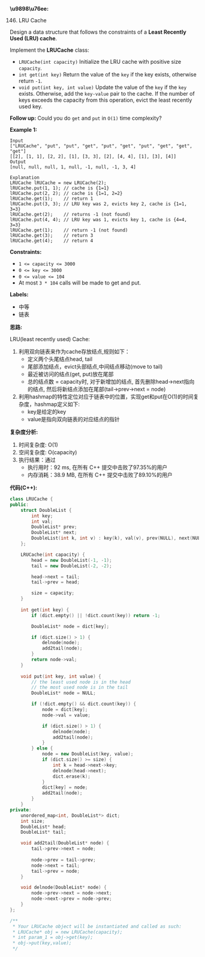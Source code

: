 **\u9898\u76ee:**

146. LRU Cache

Design a data structure that follows the constraints of a **Least Recently Used (LRU) cache**.

Implement the **LRUCache** class:
- ```LRUCache(int capacity)``` Initialize the LRU cache with positive size ```capacity```.
- ```int get(int key)``` Return the value of the ```key``` if the key exists, otherwise return ```-1```.
- ```void put(int key, int value)``` Update the value of the ```key``` if the ```key``` exists. Otherwise, add the ```key-value``` pair to the cache. If the number of keys exceeds the capacity from this operation, evict the least recently used key.

**Follow up:**
Could you do ```get``` and ```put``` in ```O(1)``` time complexity?

**Example 1:**
```
Input
["LRUCache", "put", "put", "get", "put", "get", "put", "get", "get", "get"]
[[2], [1, 1], [2, 2], [1], [3, 3], [2], [4, 4], [1], [3], [4]]
Output
[null, null, null, 1, null, -1, null, -1, 3, 4]

Explanation
LRUCache lRUCache = new LRUCache(2);
lRUCache.put(1, 1); // cache is {1=1}
lRUCache.put(2, 2); // cache is {1=1, 2=2}
lRUCache.get(1);    // return 1
lRUCache.put(3, 3); // LRU key was 2, evicts key 2, cache is {1=1, 3=3}
lRUCache.get(2);    // returns -1 (not found)
lRUCache.put(4, 4); // LRU key was 1, evicts key 1, cache is {4=4, 3=3}
lRUCache.get(1);    // return -1 (not found)
lRUCache.get(3);    // return 3
lRUCache.get(4);    // return 4
```

**Constraints:**
- ```1 <= capacity <= 3000```
- ```0 <= key <= 3000```
- ```0 <= value <= 104```
- At most ```3 * 104``` calls will be made to get and put.

**Labels:**
- 中等
- 链表

**思路:**

LRU(least recently used) Cache:
1. 利用双向链表来作为cache存放结点,规则如下：
    - 定义两个头尾结点head, tail
    - 尾部添加结点，evict头部结点,中间结点移动(move to tail)
    - 最近被访问的结点(get, put)放在尾部
    - 总的结点数 = capacity时, 对于新增加的结点, 首先删除head->next指向的结点, 然后将新结点添加在尾部(tail->prev->next = node)
2. 利用hashmap的特性定位对应于链表中的位置，实现get和put在O(1)的时间复杂度，hashmap定义如下:
    - key是给定的key
    - value是指向双向链表的对应结点的指针

**复杂度分析:**
1. 时间复杂度: O(1)
2. 空间复杂度: O(capacity)
3. 执行结果：通过
    - 执行用时：92 ms, 在所有 C++ 提交中击败了97.35%的用户
    - 内存消耗：38.9 MB, 在所有 C++ 提交中击败了89.10%的用户

**代码(C++):**
```C++
class LRUCache {
public:
    struct DoubleList {
        int key;
        int val;
        DoubleList* prev;
        DoubleList* next;
        DoubleList(int k, int v) : key(k), val(v), prev(NULL), next(NULL) {}
    };

    LRUCache(int capacity) {
        head = new DoubleList(-1, -1);
        tail = new DoubleList(-2, -2);

        head->next = tail;
        tail->prev = head;

        size = capacity;
    }
    
    int get(int key) {
        if (dict.empty() || !dict.count(key)) return -1;

        DoubleList* node = dict[key];

        if (dict.size() > 1) {
            delnode(node);
            add2tail(node);
        }
        return node->val;
    }
    
    void put(int key, int value) {
        // the least used node is in the head
        // the most used node is in the tail
        DoubleList* node = NULL;

        if (!dict.empty() && dict.count(key)) {
            node = dict[key];
            node->val = value;

            if (dict.size() > 1) {
                delnode(node);
                add2tail(node);
            }
        } else {
            node = new DoubleList(key, value);
            if (dict.size() >= size) {
                int k = head->next->key;
                delnode(head->next);
                dict.erase(k);
            }
            dict[key] = node;
            add2tail(node);
        }
    }
private:
    unordered_map<int, DoubleList*> dict;
    int size;
    DoubleList* head;
    DoubleList* tail;

    void add2tail(DoubleList* node) {
        tail->prev->next = node;
    
        node->prev = tail->prev;
        node->next = tail;
        tail->prev = node;
    }

    void delnode(DoubleList* node) {
        node->prev->next = node->next;
        node->next->prev = node->prev;
    }
};

/**
 * Your LRUCache object will be instantiated and called as such:
 * LRUCache* obj = new LRUCache(capacity);
 * int param_1 = obj->get(key);
 * obj->put(key,value);
 */
```
